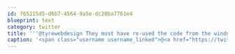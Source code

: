 ```yaml
---
id: f65215d5-d6b7-4564-9a5e-dc20ba7761e4
blueprint: text
category: twitter
title: '''@tyrewebdesign They must have re-used the code from the windows XP engine. "Oh you''re in a rush? Lets run a filesystem scan"'
caption: '<span class="username username_linked">@<a href="https://twitter.com/tyrewebdesign" title="Dylan Tyre">tyrewebdesign</a></span> They must have re-used the code from the windows XP engine. "Oh you''re in a rush? Lets run a filesystem scan"'
---
```

